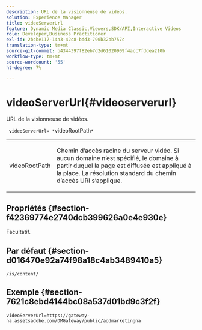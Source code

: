 ```yaml
---
description: URL de la visionneuse de vidéos.
solution: Experience Manager
title: videoServerUrl
feature: Dynamic Media Classic,Viewers,SDK/API,Interactive Videos
role: Developer,Business Practitioner
exl-id: 2bcbe117-14a3-42c8-bdd3-790b32bb757c
translation-type: tm+mt
source-git-commit: b4344397f82eb7d2d61020909f4acc7fddea210b
workflow-type: tm+mt
source-wordcount: '55'
ht-degree: 7%

---
```


# videoServerUrl{#videoserverurl}

URL de la visionneuse de vidéos.

` videoServerUrl= *`videoRootPath`*`

<table id="table_C616483932C2482CA9794DDD7313FD7C"> 
 <tbody> 
  <tr> 
   <td colname="col1"> <p> <span class="codeph"> <span class="varname"> videoRootPath</span> </span> </p> </td> 
   <td colname="col2"> <p> Chemin d’accès racine du serveur vidéo. Si aucun domaine n’est spécifié, le domaine à partir duquel la page est diffusée est appliqué à la place. La résolution standard du chemin d’accès URI s’applique. </p> </td> 
  </tr> 
 </tbody> 
</table>

## Propriétés {#section-f42369774e2740dcb399626a0e4e930e}

Facultatif.

## Par défaut {#section-d016470e92a74f98a18c4ab3489410a5}

`/is/content/`

## Exemple {#section-7621c8ebd4144bc08a537d01bd9c3f2f}

```
videoServerUrl=https://gateway-na.assetsadobe.com/DMGateway/public/aodmarketingna
```
